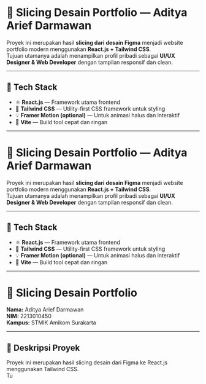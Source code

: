 # 🎨 Slicing Desain Portfolio — Aditya Arief Darmawan

Proyek ini merupakan hasil **slicing dari desain Figma** menjadi website portfolio modern menggunakan **React.js + Tailwind CSS**.  
Tujuan utamanya adalah menampilkan profil pribadi sebagai **UI/UX Designer & Web Developer** dengan tampilan responsif dan clean.

---

## 🚀 Tech Stack
- ⚛️ **React.js** — Framework utama frontend
- 🎨 **Tailwind CSS** — Utility-first CSS framework untuk styling
- 💡 **Framer Motion (optional)** — Untuk animasi halus dan interaktif
- 🧩 **Vite** — Build tool cepat dan ringan

---
# 🎨 Slicing Desain Portfolio — Aditya Arief Darmawan

Proyek ini merupakan hasil **slicing dari desain Figma** menjadi website portfolio modern menggunakan **React.js + Tailwind CSS**.  
Tujuan utamanya adalah menampilkan profil pribadi sebagai **UI/UX Designer & Web Developer** dengan tampilan responsif dan clean.

---

## 🚀 Tech Stack
- ⚛️ **React.js** — Framework utama frontend
- 🎨 **Tailwind CSS** — Utility-first CSS framework untuk styling
- 💡 **Framer Motion (optional)** — Untuk animasi halus dan interaktif
- 🧩 **Vite** — Build tool cepat dan ringan

---
# 🎨 Slicing Desain Portfolio

**Nama:** Aditya Arief Darmawan  
**NIM:** 2213010450  
**Kampus:** STMIK Amikom Surakarta  

---

## 📘 Deskripsi Proyek
Proyek ini merupakan hasil slicing desain dari Figma ke React.js menggunakan Tailwind CSS.  
Tu





